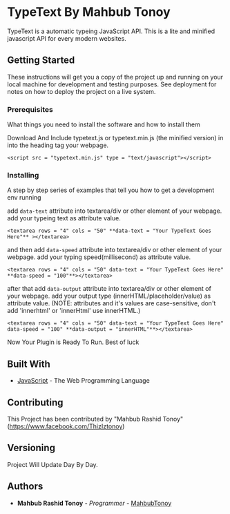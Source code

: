 # TypeText By Mahbub Tonoy

TypeText is a automatic typeing JavaScript API. This is a lite and minified javascript API for every modern websites.

## Getting Started

These instructions will get you a copy of the project up and running on your local machine for development and testing purposes. See deployment for notes on how to deploy the project on a live system.

### Prerequisites

What things you need to install the software and how to install them

Download And Include typetext.js or typetext.min.js (the minified version) in into the heading tag your webpage.
```
<script src = "typetext.min.js" type = "text/javascript"></script>
```

### Installing

A step by step series of examples that tell you how to get a development env running

add `data-text` attribute into textarea/div or other element of your webpage. add your typeing text as attribute value.

```
<textarea rows = "4" cols = "50" **data-text = "Your TypeText Goes Here"** ></textarea>
```

and then add `data-speed` attribute into textarea/div or other element of your webpage. add your typing speed(millisecond) as attribute value.

```
<textarea rows = "4" cols = "50" data-text = "Your TypeText Goes Here" **data-speed = "100"**></textarea>
```
after that add `data-output` attribute into textarea/div or other element of your webpage. add your output type (innerHTML/placeholder/value) as attribute value.
(NOTE: attributes and it's values are case-sensitive, don't add 'innerhtml' or 'innerHtml' use innerHTML.)

```
<textarea rows = "4" cols = "50" data-text = "Your TypeText Goes Here" data-speed = "100" **data-output = "innerHTML"**></textarea>
```

Now Your Plugin is Ready To Run. Best of luck

## Built With

* [JavaScript](https://www.w3schools.com/js/) - The Web Programming Language

## Contributing

This Project has been contributed by "Mahbub Rashid Tonoy" (https://www.facebook.com/ThizIztonoy)

## Versioning

Project Will Update Day By Day.

## Authors

* **Mahbub Rashid Tonoy** - *Programmer* - [MahbubTonoy](https://github.com/MahbubTonoy)
